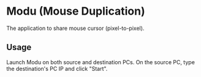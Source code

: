 # Modu (Mouse Duplication)

The application to share mouse cursor (pixel-to-pixel).

## Usage

Launch Modu on both source and destination PCs. On the source PC, type the destination's PC IP and click "Start".
